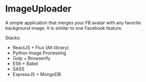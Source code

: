 # ImageUploader
A simple application that merges your FB avatar with any favorite background image. It is similar to one Facebook feature.

Stacks:
- ReactJS + Flux (Alt library)
- Python Image Processing
- Gulp + Browserify
- ES6 + Babel
- SASS
- ExpressJS + MongoDB
